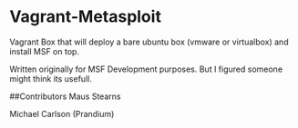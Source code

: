 Vagrant-Metasploit
==================
Vagrant Box that will deploy a bare ubuntu box (vmware or virtualbox) and install MSF on top.

Written originally for MSF Development purposes. But I figured someone might think its usefull.

##Contributors
Maus Stearns

Michael Carlson (Prandium)
